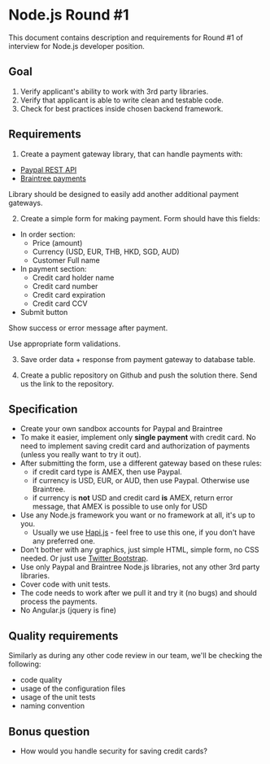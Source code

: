 Node.js Round #1
==========

This document contains description and requirements for Round #1 of interview for Node.js developer position.

## Goal

1. Verify applicant's ability to work with 3rd party libraries.
2. Verify that applicant is able to write clean and testable code.
3. Check for best practices inside chosen backend framework.


## Requirements

1) Create a payment gateway library, that can handle payments with:

* [Paypal REST API](https://github.com/paypal/rest-api-sdk-nodejs)
* [Braintree payments](https://www.braintreepayments.com/docs/node/)

Library should be designed to easily add another additional payment gateways.

2) Create a simple form for making payment. Form should have this fields:

* In order section:
  * Price (amount)
  * Currency (USD, EUR, THB, HKD, SGD, AUD)
  * Customer Full name
* In payment section:
  * Credit card holder name
  * Credit card number
  * Credit card expiration
  * Credit card CCV
* Submit button

Show success or error message after payment. 

Use appropriate form validations.

3) Save order data + response from payment gateway to database table.

4) Create a public repository on Github and push the solution there. Send us the link to the repository.

## Specification

* Create your own sandbox accounts for Paypal and Braintree
* To make it easier, implement only **single payment** with credit card. No need to implement saving credit card and authorization of payments (unless you really want to try it out).
* After submitting the form, use a different gateway based on these rules:
  * if credit card type is AMEX, then use Paypal.
  * if currency is USD, EUR, or AUD, then use Paypal. Otherwise use Braintree.
  * if currency is **not** USD and credit card **is** AMEX, return error message, that AMEX is possible to use only for USD
* Use any Node.js framework you want or no framework at all, it's up to you.
  * Usually we use [Hapi.js](http://hapijs.com/) - feel free to use this one, if you don't have any preferred one.
* Don't bother with any graphics, just simple HTML, simple form, no CSS needed. Or just use [Twitter Bootstrap](http://getbootstrap.com).
* Use only Paypal and Braintree Node.js libraries, not any other 3rd party libraries.
* Cover code with unit tests.
* The code needs to work after we pull it and try it (no bugs) and should process the payments.
* No Angular.js (jquery is fine)

## Quality requirements

Similarly as during any other code review in our team, we'll be checking the following:

* code quality
* usage of the configuration files
* usage of the unit tests
* naming convention

## Bonus question

* How would you handle security for saving credit cards?
